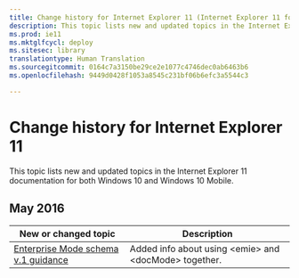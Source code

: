 ```yaml
---
title: Change history for Internet Explorer 11 (Internet Explorer 11 for IT Pros)
description: This topic lists new and updated topics in the Internet Explorer 11 documentation for Windows 10 and Windows 10 Mobile.
ms.prod: ie11
ms.mktglfcycl: deploy
ms.sitesec: library
translationtype: Human Translation
ms.sourcegitcommit: 0164c7a3150be29ce2e1077c4746dec0ab6463b6
ms.openlocfilehash: 9449d0428f1053a8545c231bf06b6efc3a5544c3

---
```


# Change history for Internet Explorer 11
This topic lists new and updated topics in the Internet Explorer 11 documentation for both Windows 10 and Windows 10 Mobile.

## May 2016

|New or changed topic | Description |
|----------------------|-------------|
|[Enterprise Mode schema v.1 guidance](enterprise-mode-schema-version-1-guidance.md) | Added info about using &lt;emie&gt; and &lt;docMode&gt; together. |


<!--HONumber=Jun16_HO4-->


